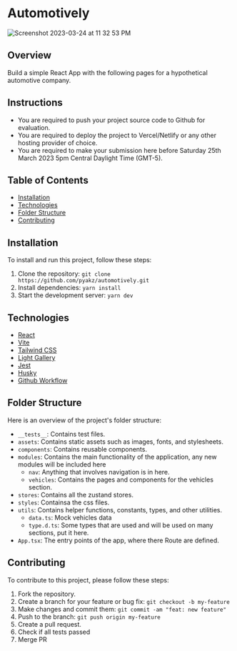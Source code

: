 # Automotively
![Screenshot 2023-03-24 at 11 32 53 PM](https://user-images.githubusercontent.com/49338297/227570819-cae552b6-b1ae-443e-b8ca-e5bc82dee13e.png)

## Overview
Build a simple React App with the following pages for a hypothetical automotive company.

## Instructions
- You are required to push your project source code to Github for evaluation.
- You are required to deploy the project to Vercel/Netlify or any other hosting provider of choice.
- You are required to make your submission here before Saturday 25th March 2023 5pm Central Daylight Time (GMT-5).

## Table of Contents
- [Installation](#installation)
- [Technologies](#technologies)
- [Folder Structure](#folder-structure)
- [Contributing](#contributing)


## Installation

To install and run this project, follow these steps:

1. Clone the repository: `git clone https://github.com/pyakz/automotively.git`
2. Install dependencies: `yarn install`
3. Start the development server: `yarn dev`

## Technologies

- [React](https://react.dev/)
- [Vite](https://vitejs.dev/guide/)
- [Tailwind CSS](https://tailwindcss.com/)
- [Light Gallery](https://www.lightgalleryjs.com/docs/react/)
- [Jest](https://jestjs.io/)
- [Husky](https://typicode.github.io/husky/#/?id=install)
- [Github Workflow](https://docs.github.com/en/actions/using-workflows)

## Folder Structure

Here is an overview of the project's folder structure:

- `__tests__`: Contains test files.
- `assets`: Contains static assets such as images, fonts, and stylesheets.
- `components`: Contains reusable components.
- `modules`: Contains the main functionality of the application, any new modules will be included here
    - `nav`: Anything that involves navigation is in here.
    - `vehicles`: Contains the pages and components for the vehicles section.
- `stores`: Contains all the zustand stores.
- `styles`: Containsa the css files.
- `utils`: Contains helper functions, constants, types, and other utilities.
    - `data.ts`: Mock vehicles data
    - `type.d.ts`: Some types that are used and will be used on many sections, put it here.
- `App.tsx`: The entry points of the app, where there Route are defined.


## Contributing
To contribute to this project, please follow these steps:

1. Fork the repository.
2. Create a branch for your feature or bug fix: `git checkout -b my-feature`
3. Make changes and commit them: `git commit -am "feat: new feature"`
4. Push to the branch: `git push origin my-feature`
5. Create a pull request.
6. Check if all tests passed
7. Merge PR

